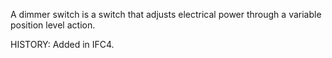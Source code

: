 A dimmer switch is a switch that adjusts electrical power through a variable position level action.

<!-- end of short definition -->
 HISTORY: Added in IFC4.
